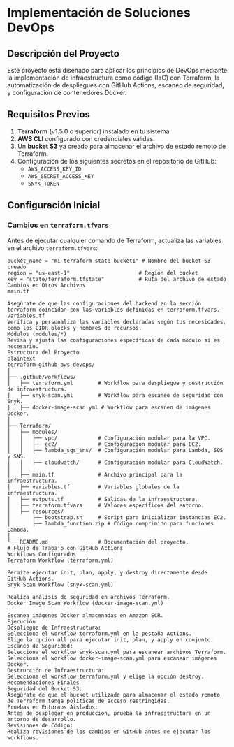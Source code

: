 # Implementación de Soluciones DevOps

## Descripción del Proyecto

Este proyecto está diseñado para aplicar los principios de DevOps mediante la implementación de infraestructura como código (IaC) con Terraform, la automatización de despliegues con GitHub Actions, escaneo de seguridad, y configuración de contenedores Docker.

## Requisitos Previos

1. **Terraform** (v1.5.0 o superior) instalado en tu sistema.
2. **AWS CLI** configurado con credenciales válidas.
3. Un **bucket S3** ya creado para almacenar el archivo de estado remoto de Terraform.
4. Configuración de los siguientes secretos en el repositorio de GitHub:
   - `AWS_ACCESS_KEY_ID`
   - `AWS_SECRET_ACCESS_KEY`
   - `SNYK_TOKEN`

## Configuración Inicial

### Cambios en `terraform.tfvars`

Antes de ejecutar cualquier comando de Terraform, actualiza las variables en el archivo `terraform.tfvars`:

```hcl
bucket_name = "mi-terraform-state-bucket1" # Nombre del bucket S3 creado
region = "us-east-1"                      # Región del bucket
key = "state/terraform.tfstate"           # Ruta del archivo de estado
Cambios en Otros Archivos
main.tf

Asegúrate de que las configuraciones del backend en la sección terraform coincidan con las variables definidas en terraform.tfvars.
variables.tf
Verifica y personaliza las variables declaradas según tus necesidades, como los CIDR blocks y nombres de recursos.
Módulos (modules/*)
Revisa y ajusta las configuraciones específicas de cada módulo si es necesario.
Estructura del Proyecto
plaintext
terraform-github-aws-devops/
│
├── .github/workflows/
│   ├── terraform.yml        # Workflow para despliegue y destrucción de infraestructura.
│   ├── snyk-scan.yml        # Workflow para escaneo de seguridad con Snyk.
│   ├── docker-image-scan.yml # Workflow para escaneo de imágenes Docker.
│
├── Terraform/
│   ├── modules/
│   │   ├── vpc/             # Configuración modular para la VPC.
│   │   ├── ec2/             # Configuración modular para EC2.
│   │   ├── lambda_sqs_sns/  # Configuración modular para Lambda, SQS y SNS.
│   │   ├── cloudwatch/      # Configuración modular para CloudWatch.
│   │
│   ├── main.tf              # Archivo principal para la infraestructura.
│   ├── variables.tf         # Variables globales de la infraestructura.
│   ├── outputs.tf           # Salidas de la infraestructura.
│   ├── terraform.tfvars     # Valores específicos del entorno.
│   ├── resources/
│       ├── bootstrap.sh     # Script para inicializar instancias EC2.
│       ├── lambda_function.zip # Código comprimido para funciones Lambda.
│
└── README.md                # Documentación del proyecto.
# Flujo de Trabajo con GitHub Actions
Workflows Configurados
Terraform Workflow (terraform.yml)

Permite ejecutar init, plan, apply, y destroy directamente desde GitHub Actions.
Snyk Scan Workflow (snyk-scan.yml)

Realiza análisis de seguridad en archivos Terraform.
Docker Image Scan Workflow (docker-image-scan.yml)

Escanea imágenes Docker almacenadas en Amazon ECR.
Ejecución
Despliegue de Infraestructura:
Selecciona el workflow terraform.yml en la pestaña Actions.
Elige la opción all para ejecutar init, plan, y apply en conjunto.
Escaneo de Seguridad:
Selecciona el workflow snyk-scan.yml para escanear archivos Terraform.
Selecciona el workflow docker-image-scan.yml para escanear imágenes Docker.
Destrucción de Infraestructura:
Selecciona el workflow terraform.yml y elige la opción destroy.
Recomendaciones Finales
Seguridad del Bucket S3:
Asegúrate de que el bucket utilizado para almacenar el estado remoto de Terraform tenga políticas de acceso restringidas.
Pruebas en Entornos Aislados:
Antes de desplegar en producción, prueba la infraestructura en un entorno de desarrollo.
Revisiones de Código:
Realiza revisiones de los cambios en GitHub antes de ejecutar los workflows.
